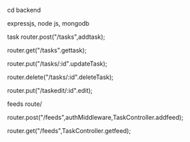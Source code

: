 cd backend

expressjs, node js, mongodb


task 
router.post("/tasks",addtask);




router.get("/tasks".gettask);





router.put("/tasks/:id".updateTask);




router.delete("/tasks/:id".deleteTask);



router.put("/taskedit/:id".edit);

feeds route/

router.post("/feeds",authMiddleware,TaskController.addfeed);




router.get("/feeds",TaskController.getfeed);
